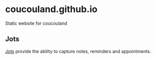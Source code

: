 # coucouland.github.io
Static website for coucouland

[Jots]: https://coucou.land/jots

## Jots

[Jots] provide the ability to capture notes, reminders and appointments.

